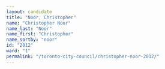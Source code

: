 ```yaml
---
layout: candidate
title: "Noor, Christopher"
name: "Christopher Noor"
name_last: "Noor"
name_first: "Christopher"
name_sortby: "noor"
id: "2012"
ward: "1"
permalink: "/toronto-city-council/christopher-noor-2012/"
---
```

